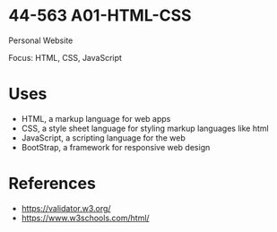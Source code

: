 # 44-563 A01-HTML-CSS

Personal Website

Focus: HTML, CSS, JavaScript

# Uses

- HTML, a markup language for web apps
- CSS, a style sheet language for styling markup languages like html
- JavaScript, a scripting language for the web
- BootStrap, a framework for responsive web design

# References

- https://validator.w3.org/
- https://www.w3schools.com/html/


